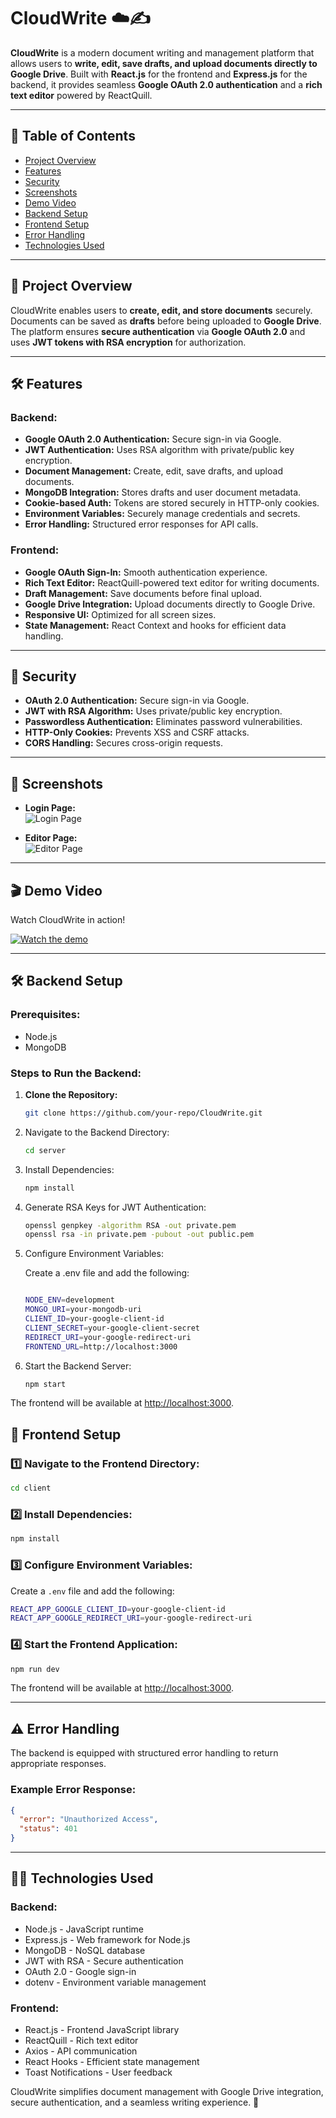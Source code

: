 # **CloudWrite** ☁️✍️

**CloudWrite** is a modern document writing and management platform that allows users to **write, edit, save drafts, and upload documents directly to Google Drive**. Built with **React.js** for the frontend and **Express.js** for the backend, it provides seamless **Google OAuth 2.0 authentication** and a **rich text editor** powered by ReactQuill.

---

## 📑 **Table of Contents**

- [Project Overview](#project-overview)
- [Features](#features)
- [Security](#security)
- [Screenshots](#screenshots)
- [Demo Video](#demo-video)
- [Backend Setup](#backend-setup)
- [Frontend Setup](#frontend-setup)
- [Error Handling](#error-handling)
- [Technologies Used](#technologies-used)

---

## 🚀 **Project Overview**

CloudWrite enables users to **create, edit, and store documents** securely. Documents can be saved as **drafts** before being uploaded to **Google Drive**. The platform ensures **secure authentication** via **Google OAuth 2.0** and uses **JWT tokens with RSA encryption** for authorization.

---

## 🛠️ **Features**

### **Backend:**

- **Google OAuth 2.0 Authentication:** Secure sign-in via Google.
- **JWT Authentication:** Uses RSA algorithm with private/public key encryption.
- **Document Management:** Create, edit, save drafts, and upload documents.
- **MongoDB Integration:** Stores drafts and user document metadata.
- **Cookie-based Auth:** Tokens are stored securely in HTTP-only cookies.
- **Environment Variables:** Securely manage credentials and secrets.
- **Error Handling:** Structured error responses for API calls.

### **Frontend:**

- **Google OAuth Sign-In:** Smooth authentication experience.
- **Rich Text Editor:** ReactQuill-powered text editor for writing documents.
- **Draft Management:** Save documents before final upload.
- **Google Drive Integration:** Upload documents directly to Google Drive.
- **Responsive UI:** Optimized for all screen sizes.
- **State Management:** React Context and hooks for efficient data handling.

---

## 🔐 **Security**

- **OAuth 2.0 Authentication:** Secure sign-in via Google.
- **JWT with RSA Algorithm:** Uses private/public key encryption.
- **Passwordless Authentication:** Eliminates password vulnerabilities.
- **HTTP-Only Cookies:** Prevents XSS and CSRF attacks.
- **CORS Handling:** Secures cross-origin requests.

---

## 📸 **Screenshots**

- **Login Page:**  
  ![Login Page](https://your-repo-link/screenshots/login-page.png)
  
- **Editor Page:**  
  ![Editor Page](https://your-repo-link/screenshots/editor-page.png)

---

## 🎬 **Demo Video**

Watch CloudWrite in action!  

[![Watch the demo](https://your-repo-link/screenshots/demoVideo.gif)](https://drive.google.com/file/d/YOUR_DEMO_VIDEO_ID/view)

---

## 🛠️ **Backend Setup**

### **Prerequisites:**

- Node.js
- MongoDB

### **Steps to Run the Backend:**

1. **Clone the Repository:**
   ```bash
   git clone https://github.com/your-repo/CloudWrite.git
2. Navigate to the Backend Directory:

    ```bash
    cd server
3. Install Dependencies:

    ```bash
    npm install
4. Generate RSA Keys for JWT Authentication:

    ```bash
    openssl genpkey -algorithm RSA -out private.pem
    openssl rsa -in private.pem -pubout -out public.pem
5. Configure Environment Variables:
 
    Create a .env file and add the following:

    ```bash

    NODE_ENV=development
    MONGO_URI=your-mongodb-uri
    CLIENT_ID=your-google-client-id
    CLIENT_SECRET=your-google-client-secret
    REDIRECT_URI=your-google-redirect-uri
    FRONTEND_URL=http://localhost:3000
6. Start the Backend Server:

    ```bash
    npm start
The frontend will be available at [http://localhost:3000](http://localhost:3000).



## 🚀 Frontend Setup

### 1️⃣ Navigate to the Frontend Directory:
```bash
cd client
```

### 2️⃣ Install Dependencies:
```bash
npm install
```

### 3️⃣ Configure Environment Variables:
Create a `.env` file and add the following:
```bash
REACT_APP_GOOGLE_CLIENT_ID=your-google-client-id
REACT_APP_GOOGLE_REDIRECT_URI=your-google-redirect-uri
```

### 4️⃣ Start the Frontend Application:
```bash
npm run dev
```
The frontend will be available at [http://localhost:3000](http://localhost:3000).

---

## ⚠️ Error Handling
The backend is equipped with structured error handling to return appropriate responses.

### Example Error Response:
```json
{
  "error": "Unauthorized Access",
  "status": 401
}
```

---

## 🧑‍💻 Technologies Used

### Backend:
- Node.js - JavaScript runtime
- Express.js - Web framework for Node.js
- MongoDB - NoSQL database
- JWT with RSA - Secure authentication
- OAuth 2.0 - Google sign-in
- dotenv - Environment variable management

### Frontend:
- React.js - Frontend JavaScript library
- ReactQuill - Rich text editor
- Axios - API communication
- React Hooks - Efficient state management
- Toast Notifications - User feedback

CloudWrite simplifies document management with Google Drive integration, secure authentication, and a seamless writing experience. 🚀
